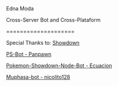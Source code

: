 Edna Moda

Cross-Server Bot and Cross-Plataform

====================

Special Thanks to:
[Showdown](https://github.com/smogon/pokemon-showdown)

[PS-Bot - Panpawn](https://github.com/panpawn/PS-Bot)

[Pokemon-Showdown-Node-Bot - Ecuacion](https://github.com/Ecuacion/Pokemon-Showdown-Node-Bot)

[Muphasa-bot - nicolito128](https://github.com/nicolito128/Muphasa-bot)